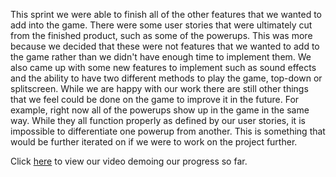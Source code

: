 This sprint we were able to finish all of the other features that we wanted to add into the game. There were some user stories that were ultimately cut from the finished product, such as some of the powerups. This was more because we decided that these were not features that we wanted to add to the game rather than we didn't have enough time to implement them. We also came up with some new features to implement such as sound effects and the ability to have two different methods to play the game, top-down or splitscreen. While we are happy with our work there are still other things that we feel could be done on the game to improve it in the future. For example, right now all of the powerups show up in the game in the same way. While they all function properly as defined by our user stories, it is impossible to differentiate one powerup from another. This is something that would be further iterated on if we were to work on the project further.

Click [here](https://www.youtube.com/watch?v=Twx46S69DZw) to view our video demoing our progress so far.
